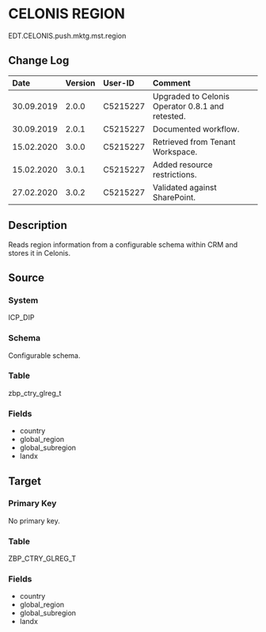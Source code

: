 # CELONIS REGION
EDT.CELONIS.push.mktg.mst.region


## Change Log
|   Date        |   Version |   User-ID     |   Comment     |
|   :--         |   :--     |   :--         |   :--         |
|   30.09.2019  |   2.0.0   |   C5215227    |   Upgraded to Celonis Operator 0.8.1 and retested.    |
|   30.09.2019  |   2.0.1   |   C5215227    |   Documented workflow.    |
|   15.02.2020  |   3.0.0   |   C5215227    |   Retrieved from Tenant Workspace.    |
|   15.02.2020  |   3.0.1   |   C5215227    |   Added resource restrictions.    |
|   27.02.2020  |   3.0.2   |   C5215227    |   Validated against SharePoint.    |


## Description
Reads region information from a configurable schema within CRM and stores it in Celonis.


## Source

### System
ICP_DIP

### Schema
Configurable schema.

### Table
zbp_ctry_glreg_t

### Fields
- country
- global_region
- global_subregion
- landx


## Target

### Primary Key
No primary key.

### Table
ZBP_CTRY_GLREG_T

### Fields
- country
- global_region
- global_subregion
- landx